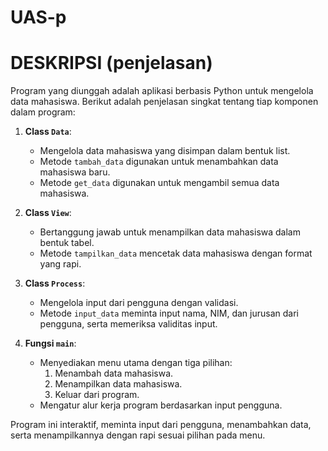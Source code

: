# UAS-p   
# DESKRIPSI (penjelasan)  


Program yang diunggah adalah aplikasi berbasis Python untuk mengelola data mahasiswa. Berikut adalah penjelasan singkat tentang tiap komponen dalam program:

1. **Class `Data`**: 
   - Mengelola data mahasiswa yang disimpan dalam bentuk list.
   - Metode `tambah_data` digunakan untuk menambahkan data mahasiswa baru.
   - Metode `get_data` digunakan untuk mengambil semua data mahasiswa.

2. **Class `View`**:
   - Bertanggung jawab untuk menampilkan data mahasiswa dalam bentuk tabel.
   - Metode `tampilkan_data` mencetak data mahasiswa dengan format yang rapi.

3. **Class `Process`**:
   - Mengelola input dari pengguna dengan validasi.
   - Metode `input_data` meminta input nama, NIM, dan jurusan dari pengguna, serta memeriksa validitas input.

4. **Fungsi `main`**:
   - Menyediakan menu utama dengan tiga pilihan:
     1. Menambah data mahasiswa.
     2. Menampilkan data mahasiswa.
     3. Keluar dari program.
   - Mengatur alur kerja program berdasarkan input pengguna.

Program ini interaktif, meminta input dari pengguna, menambahkan data, serta menampilkannya dengan rapi sesuai pilihan pada menu.
